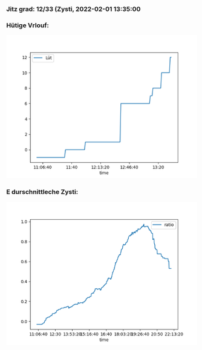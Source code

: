 ### Jitz grad: 12/33 (Zysti, 2022-02-01 13:35:00

### Hütige Vrlouf:
![Graph](Today.png)

### E durschnittleche Zysti:
![Graph](Zysti.png)